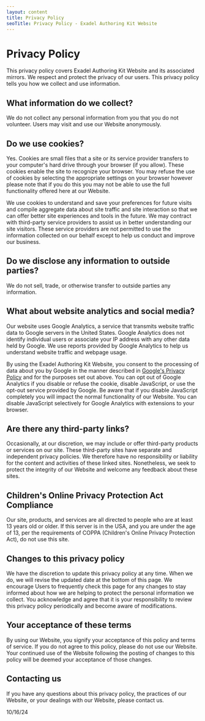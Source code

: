 ```yaml
---
layout: content
title: Privacy Policy
seoTitle: Privacy Policy - Exadel Authoring Kit Website
---
```


# Privacy Policy

This privacy policy covers Exadel Authoring Kit Website and its associated mirrors. We respect and protect the privacy of our users. This privacy policy tells you how we collect and use information.

## What information do we collect?

We do not collect any personal information from you that you do not volunteer. Users may visit and use our Website anonymously.

## Do we use cookies?

Yes. Cookies are small files that a site or its service provider transfers to your computer's hard drive through your browser (if you allow). These cookies enable the site to recognize your browser. You may refuse the use of cookies by selecting the appropriate settings on your browser however please note that if you do this you may not be able to use the full functionality offered here at our Website.

We use cookies to understand and save your preferences for future visits and compile aggregate data about site traffic and site interaction so that we can offer better site experiences and tools in the future. We may contract with third-party service providers to assist us in better understanding our site visitors. These service providers are not permitted to use the information collected on our behalf except to help us conduct and improve our business.

## Do we disclose any information to outside parties?

We do not sell, trade, or otherwise transfer to outside parties any information.

## What about website analytics and social media?

Our website uses Google Analytics, a service that transmits website traffic data to Google servers in the United States. Google Analytics does not identify individual users or associate your IP address with any other data held by Google. We use reports provided by Google Analytics to help us understand website traffic and webpage usage.

By using the Exadel Authoring Kit Website, you consent to the processing of data about you by Google in the manner described in [Google's Privacy Policy](https://policies.google.com/privacy) and for the purposes set out above. You can opt out of Google Analytics if you disable or refuse the cookie, disable JavaScript, or use the opt-out service provided by Google. Be aware that if you disable JavaScript completely you will impact the normal functionality of our Website. You can disable JavaScript selectively for Google Analytics with extensions to your browser.

## Are there any third-party links?

Occasionally, at our discretion, we may include or offer third-party products or services on our site. These third-party sites have separate and independent privacy policies. We therefore have no responsibility or liability for the content and activities of these linked sites. Nonetheless, we seek to protect the integrity of our Website and welcome any feedback about these sites.

## Children's Online Privacy Protection Act Compliance

Our site, products, and services are all directed to people who are at least 13 years old or older. If this server is in the USA, and you are under the age of 13, per the requirements of COPPA (Children's Online Privacy Protection Act), do not use this site.

## Changes to this privacy policy

We have the discretion to update this privacy policy at any time. When we do, we will revise the updated date at the bottom of this page. We encourage Users to frequently check this page for any changes to stay informed about how we are helping to protect the personal information we collect. You acknowledge and agree that it is your responsibility to review this privacy policy periodically and become aware of modifications.

## Your acceptance of these terms

By using our Website, you signify your acceptance of this policy and terms of service. If you do not agree to this policy, please do not use our Website. Your continued use of the Website following the posting of changes to this policy will be deemed your acceptance of those changes.

## Contacting us

If you have any questions about this privacy policy, the practices of our Website, or your dealings with our Website, please contact us.

<time datetime="2024-10-16">10/16/24</time>

